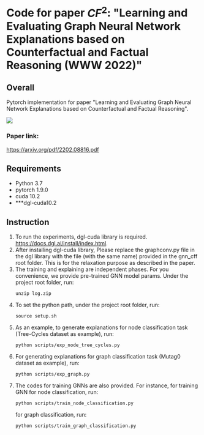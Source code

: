 # Code for paper $CF^2$: "Learning and Evaluating Graph Neural Network Explanations based on Counterfactual and Factual Reasoning (WWW 2022)"
## Overall
Pytorch implementation for paper 
"Learning and Evaluating Graph Neural Network Explanations based on Counterfactual and Factual Reasoning".

![](pic/overview.png)
### Paper link: 
https://arxiv.org/pdf/2202.08816.pdf

## Requirements
- Python 3.7
- pytorch 1.9.0
- cuda 10.2
- ***dgl-cuda10.2

## Instruction
1. To run the experiments, dgl-cuda library is required. https://docs.dgl.ai/install/index.html.
2. After installing dgl-cuda library, Please replace the graphconv.py file in the dgl library with the file (with the same name) provided in the gnn_cff root folder. This is for the relaxation purpose as described in the paper.
3. The training and explaining are independent phases. For you convenience, we provide pre-trained GNN model params. Under the project root folder, run:
    ```
    unzip log.zip
    ```
4. To set the python path, under the project root folder, run:
    ```
    source setup.sh
    ```
5. As an example, to generate explanations for node classification task (Tree-Cycles dataset as example), run:
    ```
    python scripts/exp_node_tree_cycles.py
    ```
6. For generating explanations for graph classification task (Mutag0 dataset as example), run:
    ```
    python scripts/exp_graph.py
    ```
7. The codes for training GNNs are also provided. For instance, for training GNN for node classification, run:
    ```
    python scripts/train_node_classification.py
    ```
    for graph classification, run:
    ```
    python scripts/train_graph_classification.py
    ```
